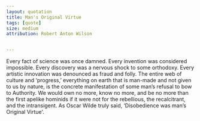 ```yaml
---
layout: quotation
title: Man's Original Virtue
tags: [quote]
size: medium
attribution: Robert Anton Wilson


---
```


Every fact of science was once damned. Every invention was considered impossible. Every discovery was a nervous shock
to some orthodoxy. Every artistic innovation was denounced as fraud and folly. The entire web of culture and ‘progress,’
everything on earth that is man-made and not given to us by nature, is the concrete manifestation of some man’s refusal
to bow to Authority. We would own no more, know no more, and be no more than the first apelike hominids if it were
not for the rebellious, the recalcitrant, and the intransigent. As Oscar Wilde truly said, ‘Disobedience was
man’s Original Virtue'.
